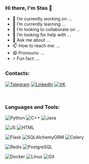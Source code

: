 ### Hi there, I'm Stas 👋 

- 🔭 I’m currently working on ...
- 🌱 I’m currently learning ...
- 👯 I’m looking to collaborate on ...
- 🤔 I’m looking for help with ...
- 💬 Ask me about ...
- 📫 How to reach me: ...
- 😄 Pronouns: ...
- ⚡ Fun fact: ...

### Contacts:

[![Telegram](https://img.shields.io/badge/Telegram-1D1E33?style=for-the-badge&logo=telegram)][telegram] 
[![LinkedIn](https://img.shields.io/badge/LinkedIn-1D1E33?style=for-the-badge&logo=linkedin&logoColor=yellowgreen)][linkedin]
[![VK](https://img.shields.io/badge/VK-1D1E33?style=for-the-badge&logo=vk&logoColor=07f)][vk]

<br/>

### Languages and Tools:
![Python](https://img.shields.io/badge/Python-1D1E33?style=for-the-badge&logo=python&logoColor=yellowgreen) 
![C++](https://img.shields.io/badge/C++-1D1E33?style=for-the-badge&logo=c%2b%2b&logoColor=blue) 
![Java](https://img.shields.io/badge/Java-1D1E33?style=for-the-badge&logo=java&logoColor=6b593a) 

![JS](https://img.shields.io/badge/JavaScript-1D1E33?style=for-the-badge&logo=javascript&)
![HTML](https://img.shields.io/badge/Html-1D1E33?style=for-the-badge&logo=html5&) 

![Flask](https://img.shields.io/badge/Flask-1D1E33?style=for-the-badge&lfor-the-badgel&logo=flask&logoColor=orange)
![SQLAlchemyORM](https://img.shields.io/badge/SQLAlchemyORM-1D1E33?style=for-the-badge&logo=amazondynamodb&logoColor=red)
![Celery](https://img.shields.io/badge/Celery-1D1E33?style=for-the-badge&logo=celery&logoColor=green)

![Redis](https://img.shields.io/badge/redis-1D1E33?style=for-the-badge&logo=redis&)
![PostgreSQL](https://img.shields.io/badge/PostgreSQL-1D1E33?style=for-the-badge&logo=postgresql&)
<!-- ![MySQL](https://img.shields.io/badge/MySQL-1D1E33?style=for-the-badge&logo=mysql&)
![MongoDB](https://img.shields.io/badge/MongoDB-1D1E33?style=for-the-badge&logo=mongodb&) -->

![Docker](https://img.shields.io/badge/Docker-1D1E33?style=for-the-badge&logo=docker&)
![Linux](https://img.shields.io/badge/Linux-1D1E33?style=for-the-badge&logo=linux&)
![Git](https://img.shields.io/badge/Git-1D1E33?style=for-the-badge&logo=git&)


[vk]: https://vk.com/st_a_novoseltcev
[telegram]: https://t.me/st_a_novoseltcev
[linkedin]: https://linkedin.com/in/st-a-novoseltcev
